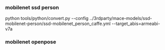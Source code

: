 ### mobilenet ssd person
python tools/python/convert.py --config ../3rdparty/mace-models/ssd-mobilenet-person/ssd-mobilenet_person_caffe.yml --target_abis=armeabi-v7a

### mobilenet openpose